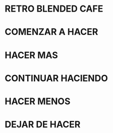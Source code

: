 # RETRO BLENDED CAFE


# COMENZAR A HACER

# HACER MAS

# CONTINUAR HACIENDO

# HACER MENOS

# DEJAR DE HACER